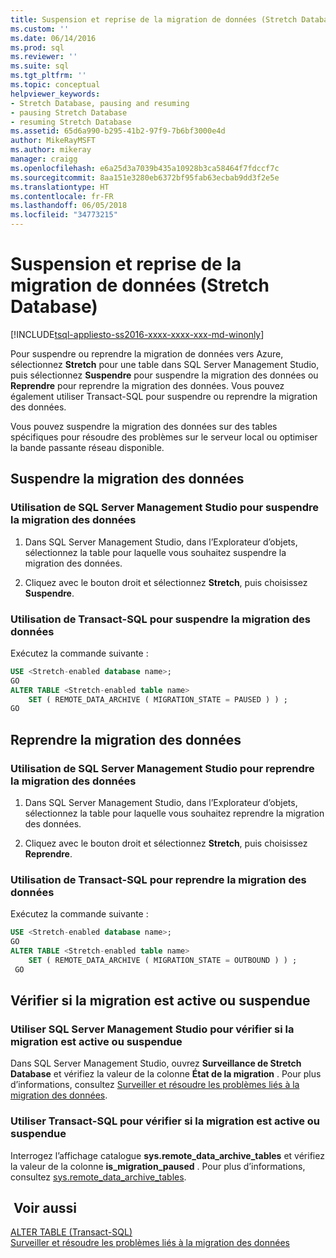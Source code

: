 ```yaml
---
title: Suspension et reprise de la migration de données (Stretch Database) | Microsoft Docs
ms.custom: ''
ms.date: 06/14/2016
ms.prod: sql
ms.reviewer: ''
ms.suite: sql
ms.tgt_pltfrm: ''
ms.topic: conceptual
helpviewer_keywords:
- Stretch Database, pausing and resuming
- pausing Stretch Database
- resuming Stretch Database
ms.assetid: 65d6a990-b295-41b2-97f9-7b6bf3000e4d
author: MikeRayMSFT
ms.author: mikeray
manager: craigg
ms.openlocfilehash: e6a25d3a7039b435a10928b3ca58464f7fdccf7c
ms.sourcegitcommit: 8aa151e3280eb6372bf95fab63ecbab9dd3f2e5e
ms.translationtype: HT
ms.contentlocale: fr-FR
ms.lasthandoff: 06/05/2018
ms.locfileid: "34773215"
---
```

# <a name="pause-and-resume-data-migration-stretch-database"></a>Suspension et reprise de la migration de données (Stretch Database)
[!INCLUDE[tsql-appliesto-ss2016-xxxx-xxxx-xxx-md-winonly](../../includes/tsql-appliesto-ss2016-xxxx-xxxx-xxx-md-winonly.md)]


  Pour suspendre ou reprendre la migration de données vers Azure, sélectionnez **Stretch** pour une table dans SQL Server Management Studio, puis sélectionnez **Suspendre** pour suspendre la migration des données ou **Reprendre** pour reprendre la migration des données. Vous pouvez également utiliser Transact-SQL pour suspendre ou reprendre la migration des données.  
  
 Vous pouvez suspendre la migration des données sur des tables spécifiques pour résoudre des problèmes sur le serveur local ou optimiser la bande passante réseau disponible.  

## <a name="pause-data-migration"></a>Suspendre la migration des données  
  
### <a name="use-sql-server-management-studio-to-pause-data-migration"></a>Utilisation de SQL Server Management Studio pour suspendre la migration des données  
  
1.  Dans SQL Server Management Studio, dans l’Explorateur d’objets, sélectionnez la table pour laquelle vous souhaitez suspendre la migration des données.  
  
2.  Cliquez avec le bouton droit et sélectionnez **Stretch**, puis choisissez **Suspendre**.  
  
### <a name="use-transact-sql-to-pause-data-migration"></a>Utilisation de Transact-SQL pour suspendre la migration des données  
 Exécutez la commande suivante :  
  
```sql  
USE <Stretch-enabled database name>;
GO
ALTER TABLE <Stretch-enabled table name>  
    SET ( REMOTE_DATA_ARCHIVE ( MIGRATION_STATE = PAUSED ) ) ;  
GO 
```  
  
## <a name="resume-data-migration"></a>Reprendre la migration des données  
  
### <a name="use-sql-server-management-studio-to-resume-data-migration"></a>Utilisation de SQL Server Management Studio pour reprendre la migration des données  
  
1.  Dans SQL Server Management Studio, dans l’Explorateur d’objets, sélectionnez la table pour laquelle vous souhaitez reprendre la migration des données.  
  
2.  Cliquez avec le bouton droit et sélectionnez **Stretch**, puis choisissez **Reprendre**.  
  
### <a name="use-transact-sql-to-resume-data-migration"></a>Utilisation de Transact-SQL pour reprendre la migration des données  
 Exécutez la commande suivante :  
  
```sql  
USE <Stretch-enabled database name>;
GO
ALTER TABLE <Stretch-enabled table name>   
    SET ( REMOTE_DATA_ARCHIVE ( MIGRATION_STATE = OUTBOUND ) ) ;  
 GO
```  

## <a name="check-whether-migration-is-active-or-paused"></a>Vérifier si la migration est active ou suspendue

### <a name="use-sql-server-management-studio-to-check-whether-migration-is-active-or-paused"></a>Utiliser SQL Server Management Studio pour vérifier si la migration est active ou suspendue
Dans SQL Server Management Studio, ouvrez **Surveillance de Stretch Database** et vérifiez la valeur de la colonne **État de la migration** . Pour plus d’informations, consultez [Surveiller et résoudre les problèmes liés à la migration des données](../../sql-server/stretch-database/monitor-and-troubleshoot-data-migration-stretch-database.md).

### <a name="use-transact-sql-to-check-whether-migration-is-active-or-paused"></a>Utiliser Transact-SQL pour vérifier si la migration est active ou suspendue
Interrogez l’affichage catalogue **sys.remote_data_archive_tables** et vérifiez la valeur de la colonne **is_migration_paused** . Pour plus d’informations, consultez [sys.remote_data_archive_tables](../../relational-databases/system-catalog-views/stretch-database-catalog-views-sys-remote-data-archive-tables.md).

## <a name="see-also"></a> Voir aussi  
 [ALTER TABLE &#40;Transact-SQL&#41;](../../t-sql/statements/alter-table-transact-sql.md)  
[Surveiller et résoudre les problèmes liés à la migration des données](../../sql-server/stretch-database/monitor-and-troubleshoot-data-migration-stretch-database.md) 
  
